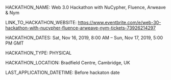 HACKATHON_NAME: Web 3.0 Hackathon with NuCypher, Fluence, Arweave & Nym

LINK_TO_HACKATHON_WEBSITE: https://www.eventbrite.com/e/web-30-hackathon-with-nucypher-fluence-arweave-nym-tickets-73926214297

HACKATHON_DATES: Sat, Nov 16, 2019, 8:00 AM – Sun, Nov 17, 2019, 5:00 PM GMT

HACKATHON_TYPE: PHYSICAL

HACKATHON_LOCATION: Bradfield Centre, Cambridge, UK

LAST_APPLICATION_DATETIME: Before hackaton date
